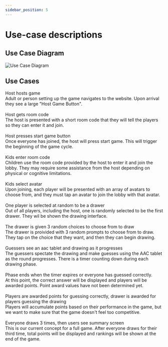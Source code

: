 ```yaml
---
sidebar_position: 5
---
```


# Use-case descriptions

## Use Case Diagram
![Use Case Diagram](https://github.com/your-repo/assets/your-image.png)

## Use Cases

Host hosts game<br>
Adult or person setting up the game navigates to the website. Upon arrival they see a large "Host Game Button".<br>
<br>
Host gets room code<br>
The host is presented with a short room code that they will tell the players so they can enter it and join.<br>
<br>
Host presses start game button<br>
Once everyone has joined, the host will press start game. This will trigger the beginning of the game cycle.<br>
<br>
Kids enter room code<br>
Children use the room code provided by the host to enter it and join the lobby. They may require some assistance from the host depending on physical or cognitive limitations.<br>
<br>
Kids select avatar<br>
Upon joining, each player will be presented with an array of avatars to choose from, and they must tap an avatar to join the lobby with that avatar.<br>
<br>
One player is selected at random to be a drawer<br>
Out of all players, including the host, one is randomly selected to be the first drawer. They wil be shown the drawing interface.<br>
<br>
The drawer is given 3 random choices to choose from to draw<br>
The drawer is proivided with 3 random prompts to choose from to draw. They tap on the choice that they want, and then they can begin drawing.<br>
<br>
Guessers see an aac tablet and drawing as it progresses<br>
The guessers spectate the drawing and make guesses using the AAC tablet as the round progresses. There is a timer counting down during each drawing phase.<br>
<br>
Phase ends when the timer expires or everyone has guessed correctly.<br>
At this point, the correct answer will be displayed and players will be awarded points. Point award values have not been determined yet.<br>
<br>
Players are awarded points for guessing correctly, drawer is awarded for players guessing the drawing<br>
Players will accumulate points based on their performance in the game, but we want to make sure that the game doesn't feel too competitive.<br>
<br>
Everyone draws 3 times, then users see summary screen<br>
This is our current concept for a full game. After everyone draws for their third time, total points will be displayed and rankings will be shown at the end of the game.<br>





